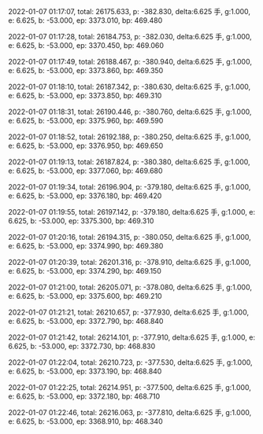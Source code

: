 2022-01-07 01:17:07, total: 26175.633, p: -382.830, delta:6.625 手, g:1.000, e: 6.625, b: -53.000, ep: 3373.010, bp: 469.480

2022-01-07 01:17:28, total: 26184.753, p: -382.030, delta:6.625 手, g:1.000, e: 6.625, b: -53.000, ep: 3370.450, bp: 469.060

2022-01-07 01:17:49, total: 26188.467, p: -380.940, delta:6.625 手, g:1.000, e: 6.625, b: -53.000, ep: 3373.860, bp: 469.350

2022-01-07 01:18:10, total: 26187.342, p: -380.630, delta:6.625 手, g:1.000, e: 6.625, b: -53.000, ep: 3373.850, bp: 469.310

2022-01-07 01:18:31, total: 26190.446, p: -380.760, delta:6.625 手, g:1.000, e: 6.625, b: -53.000, ep: 3375.960, bp: 469.590

2022-01-07 01:18:52, total: 26192.188, p: -380.250, delta:6.625 手, g:1.000, e: 6.625, b: -53.000, ep: 3376.950, bp: 469.650

2022-01-07 01:19:13, total: 26187.824, p: -380.380, delta:6.625 手, g:1.000, e: 6.625, b: -53.000, ep: 3377.060, bp: 469.680

2022-01-07 01:19:34, total: 26196.904, p: -379.180, delta:6.625 手, g:1.000, e: 6.625, b: -53.000, ep: 3376.180, bp: 469.420

2022-01-07 01:19:55, total: 26197.142, p: -379.180, delta:6.625 手, g:1.000, e: 6.625, b: -53.000, ep: 3375.300, bp: 469.310

2022-01-07 01:20:16, total: 26194.315, p: -380.050, delta:6.625 手, g:1.000, e: 6.625, b: -53.000, ep: 3374.990, bp: 469.380

2022-01-07 01:20:39, total: 26201.316, p: -378.910, delta:6.625 手, g:1.000, e: 6.625, b: -53.000, ep: 3374.290, bp: 469.150

2022-01-07 01:21:00, total: 26205.071, p: -378.080, delta:6.625 手, g:1.000, e: 6.625, b: -53.000, ep: 3375.600, bp: 469.210

2022-01-07 01:21:21, total: 26210.657, p: -377.930, delta:6.625 手, g:1.000, e: 6.625, b: -53.000, ep: 3372.790, bp: 468.840

2022-01-07 01:21:42, total: 26214.101, p: -377.910, delta:6.625 手, g:1.000, e: 6.625, b: -53.000, ep: 3372.730, bp: 468.830

2022-01-07 01:22:04, total: 26210.723, p: -377.530, delta:6.625 手, g:1.000, e: 6.625, b: -53.000, ep: 3373.190, bp: 468.840

2022-01-07 01:22:25, total: 26214.951, p: -377.500, delta:6.625 手, g:1.000, e: 6.625, b: -53.000, ep: 3372.180, bp: 468.710

2022-01-07 01:22:46, total: 26216.063, p: -377.810, delta:6.625 手, g:1.000, e: 6.625, b: -53.000, ep: 3368.910, bp: 468.340